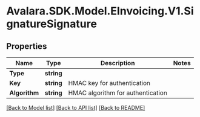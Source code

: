 # Avalara.SDK.Model.EInvoicing.V1.SignatureSignature

## Properties

Name | Type | Description | Notes
------------ | ------------- | ------------- | -------------
**Type** | **string** |  | 
**Key** | **string** | HMAC key for authentication | 
**Algorithm** | **string** | HMAC algorithm for authentication | 

[[Back to Model list]](../../../README.md#documentation-for-models) [[Back to API list]](../../../README.md#documentation-for-api-endpoints) [[Back to README]](../../../README.md)

